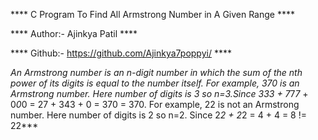 **** C Program To Find All Armstrong Number in A Given Range ****

**** Author:- Ajinkya Patil ****

**** Github:- https://github.com/Ajinkya7poppyi/  ****

***An Armstrong number is an n-digit number in which the sum of the nth power of its digits is equal to the number itself. For example, 370 is an Armstrong number. Here number of digits is 3 so n=3.Since 3*3*3 + 7*7*7* + 0*0*0 = 27 + 343 + 0 = 370 = 370. For example, 22 is not an Armstrong number. Here number of digits is 2 so n=2. Since 2*2 + 2*2 = 4 + 4 = 8 != 22***
